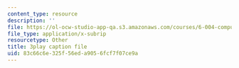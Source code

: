 ```yaml
---
content_type: resource
description: ''
file: https://ol-ocw-studio-app-qa.s3.amazonaws.com/courses/6-004-computation-structures-spring-2017/83c66c6e325f56eda9056fcf7f07ce9a_cVEj5p9GiBA.vtt
file_type: application/x-subrip
resourcetype: Other
title: 3play caption file
uid: 83c66c6e-325f-56ed-a905-6fcf7f07ce9a
---
```

